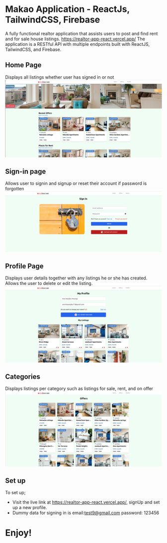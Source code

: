 # Makao Application - ReactJs, TailwindCSS, Firebase
A fully functional realtor application that assists users to post and find rent and for sale house listings. https://realtor-app-react.vercel.app/  The application is a RESTful API with multiple endpoints built with ReactJS, TailwindCSS, and Firebase.

## Home Page
Displays all listings whether user has signed in or not
![image](/src/assets/svg/Home.png)

## Sign-in page
Allows user to signin and signup or reset their account if password is forgotten
![image](/src/assets/svg/SignIn.png)

## Profile Page
Displays user details together with any listings he or she has created. Allows the user to delete or edit the listing.
![image](/src/assets/svg/Profile.png)

## Categories
Displays listings per category such as listings for sale, rent, and on offer
![image](/src/assets/svg/Offers.png)

## Set up
To set up;
- Visit the live link at https://realtor-app-react.vercel.app/, signUp and set up a new profile.
- Dummy data for signing in is email:test9@gmail.com password: 123456

# Enjoy!


